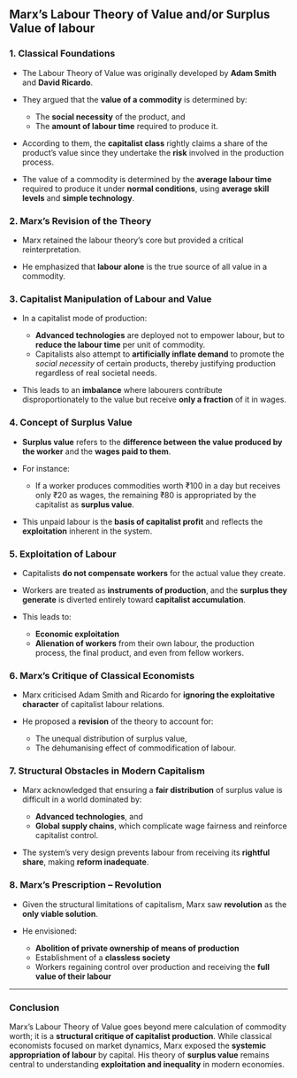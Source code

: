 

## **Marx’s Labour Theory of Value and/or Surplus Value of labour**

### **1. Classical Foundations**

* The Labour Theory of Value was originally developed by **Adam Smith** and **David Ricardo**.
* They argued that the **value of a commodity** is determined by:

  * The **social necessity** of the product, and
  * The **amount of labour time** required to produce it.
* According to them, the **capitalist class** rightly claims a share of the product’s value since they undertake the **risk** involved in the production process.
* The value of a commodity is determined by the **average labour time** required to produce it under **normal conditions**, using **average skill levels** and **simple technology**.

### **2. Marx’s Revision of the Theory**

* Marx retained the labour theory’s core but provided a critical reinterpretation.

* He emphasized that **labour alone** is the true source of all value in a commodity.

### **3. Capitalist Manipulation of Labour and Value**

* In a capitalist mode of production:

  * **Advanced technologies** are deployed not to empower labour, but to **reduce the labour time** per unit of commodity.
  * Capitalists also attempt to **artificially inflate demand** to promote the *social necessity* of certain products, thereby justifying production regardless of real societal needs.
* This leads to an **imbalance** where labourers contribute disproportionately to the value but receive **only a fraction** of it in wages.

### **4. Concept of Surplus Value**

* **Surplus value** refers to the **difference between the value produced by the worker** and the **wages paid to them**.
* For instance:

  * If a worker produces commodities worth ₹100 in a day but receives only ₹20 as wages, the remaining ₹80 is appropriated by the capitalist as **surplus value**.
* This unpaid labour is the **basis of capitalist profit** and reflects the **exploitation** inherent in the system.

### **5. Exploitation of Labour**

* Capitalists **do not compensate workers** for the actual value they create.
* Workers are treated as **instruments of production**, and the **surplus they generate** is diverted entirely toward **capitalist accumulation**.
* This leads to:

  * **Economic exploitation**
  * **Alienation of workers** from their own labour, the production process, the final product, and even from fellow workers.

### **6. Marx’s Critique of Classical Economists**

* Marx criticised Adam Smith and Ricardo for **ignoring the exploitative character** of capitalist labour relations.
* He proposed a **revision** of the theory to account for:

  * The unequal distribution of surplus value,
  * The dehumanising effect of commodification of labour.

### **7. Structural Obstacles in Modern Capitalism**

* Marx acknowledged that ensuring a **fair distribution** of surplus value is difficult in a world dominated by:

  * **Advanced technologies**, and
  * **Global supply chains**, which complicate wage fairness and reinforce capitalist control.
* The system’s very design prevents labour from receiving its **rightful share**, making **reform inadequate**.

### **8. Marx’s Prescription – Revolution**

* Given the structural limitations of capitalism, Marx saw **revolution** as the **only viable solution**.
* He envisioned:

  * **Abolition of private ownership of means of production**
  * Establishment of a **classless society**
  * Workers regaining control over production and receiving the **full value of their labour**

---

### **Conclusion**

Marx’s Labour Theory of Value goes beyond mere calculation of commodity worth; it is a **structural critique of capitalist production**. While classical economists focused on market dynamics, Marx exposed the **systemic appropriation of labour** by capital. His theory of **surplus value** remains central to understanding **exploitation and inequality** in modern economies.


